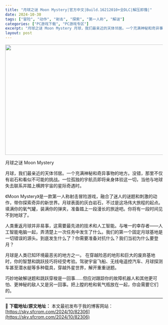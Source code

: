 ```yaml
---
title: "月球之谜 Moon Mystery|官方中文|Build.16212010+全DLC|解压即撸|"
date: 2024-10-30
tags: ["冒险", "动作", "射击", "探索", "第一人称", "解谜"]
categories: ["PC游戏下载", "PC游戏专区"]
excerpt: "月球之谜 Moon Mystery 月球，我们最亲近的天体邻居。一个充满神秘和奇异事物的地方。没错，那里不仅有岩石和看似不可能的挑战。一位孤独的宇航员即将亲身体验这一切，当他与地球失去联系并踏上横跨宇宙的星际奇遇时。 《Moon Mystery》是一款第一人称射击冒险游戏，融合了迷人的谜题和刺激的动&hellip;"
layout: post
---
```


<img class="aligncenter size-full wp-image-82300" src="https://sky.sfcrom.com/wp-content/uploads/2024/10/2024103013510391.webp" alt="" width="616" height="353" />

月球之谜 Moon Mystery

月球，我们最亲近的天体邻居。一个充满神秘和奇异事物的地方。没错，那里不仅有岩石和看似不可能的挑战。一位孤独的宇航员即将亲身体验这一切，当他与地球失去联系并踏上横跨宇宙的星际奇遇时。

《Moon Mystery》是一款第一人称射击冒险游戏，融合了迷人的谜题和刺激的动作，带你探索奇异的新世界。月球表面的灰白岩石，不过是这场伟大旅程的起点。填满你的氧气罐，装满你的弹夹，准备踏上一段漫长的旅途吧。你将有一段时间见不到地球了。

人类重返月球并非易事，这需要最先进的技术和人工智能。与唯一的幸存者——人工智能电脑一起，弄清楚上一次任务中发生了什么。我们的第一个固定月球基地是一切错误的源头。到底发生什么了？你需要准备对抗什么？我们当初为什么要登月？

月球是人类已知环境最恶劣的地方之一。 在穿越险恶的地形和巨大的废弃基地时，你的智慧和跳跃技巧将经受考验。驾驶宇宙飞船、无线电遥控汽车、月球探测车甚至潜水艇等多种载具，穿越外星世界，解开重重谜题。

巧妙地破解谜题和跳跃穿梭是一回事……但应对跟踪你的故障机器人和其他更可怕、更神秘的敌人又是另一回事。把上膛的枪和氧气瓶放在一起，你会需要它们的。

---
📖 **下载地址/原文地址：** 本文最初发布于我的博客网站：[https://sky.sfcrom.com/2024/10/82306](https://sky.sfcrom.com/2024/10/82306)
